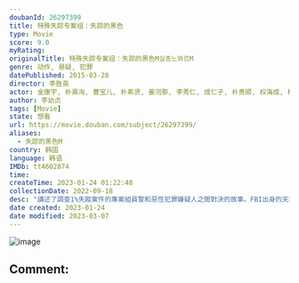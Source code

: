 ```yaml
---
doubanId: 26297399
title: 特殊失踪专案组：失踪的黑色
type: Movie
score: 9.0
myRating: 
originalTitle: 特殊失踪专案组：失踪的黑色M실종느와르M
genre: 动作, 悬疑, 犯罪
datePublished: 2015-03-28
director: 李胜英
actor: 金康宇, 朴熹洵, 曹宝儿, 朴素贤, 姜河那, 李秀仁, 成仁子, 朴贵顺, 权海成, 楊泳祚, 张浚浩, 权范泽, 吴顺泰, 韩叙真, 李承亨, 李柱灿, 韩秀妍, 杨基元, 沈利煐, 张光, 秉宪, 赵妍熙, 金圭哲, 孙秀贤, 李硕久, 韩胜贤, 李东勇, 文英东, 柳正浩, 高甫洁, 李艺恩, 徐恩雅, 柳泰浩, 金炳哲, 尹芮珠, 李妍度, 尹敬浩, 姜敏泰, 柳淳哲, 许栋元, 李斗日, undefined, 许俊硕, 鄭宇植, 陈庸旭, 孙钟学, 崔秉默, 金善彬, 朴昼熙, 朴解浚
author: 李幼贞
tags: [Movie]
state: 想看
url: https://movie.douban.com/subject/26297399/
aliases:
  - 失踪的黑色M
country: 韩国
language: 韩语
IMDb: tt4602874
time: 
createTime: 2023-01-24 01:22:48
collectionDate: 2022-09-18
desc: "講述了調查1%失蹤案件的專案組員警和惡性犯罪嫌疑人之間對決的故事。FBI出身的天才精英刑警吉秀賢(金康宇飾)和純度100%的本土老派勢力刑警吳大榮(朴熙順飾)的搭檔將怎樣在一定期限內找出失蹤者並與..."
date created: 2023-01-24
date modified: 2023-03-07
---
```


![image](p2230647725.jpg)

Comment:
---
